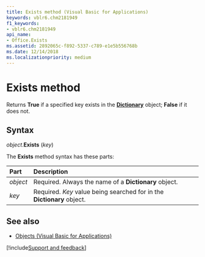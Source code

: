 ```yaml
---
title: Exists method (Visual Basic for Applications)
keywords: vblr6.chm2181949
f1_keywords:
- vblr6.chm2181949
api_name:
- Office.Exists
ms.assetid: 2892065c-f892-5337-c789-e1e5b556768b
ms.date: 12/14/2018
ms.localizationpriority: medium
---
```



# Exists method

Returns **True** if a specified key exists in the **[Dictionary](dictionary-object.md)** object; **False** if it does not.

## Syntax

_object_.**Exists** (_key_)

The **Exists** method syntax has these parts:

|Part|Description|
|:-----|:-----|
| _object_|Required. Always the name of a **Dictionary** object.|
| _key_|Required. _Key_ value being searched for in the **Dictionary** object.|

## See also

- [Objects (Visual Basic for Applications)](../objects-visual-basic-for-applications.md)

[!include[Support and feedback](~/includes/feedback-boilerplate.md)]